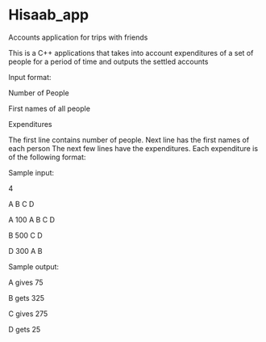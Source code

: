 # Hisaab_app
Accounts application for trips with friends

This is a C++ applications that takes into account expenditures of a set of people for a period of time and outputs the settled accounts

Input format:

Number of People

First names of all people

Expenditures

The first line contains number of people. Next line has the first names of each person
The next few lines have the expenditures.
Each expenditure is of the following format:
<name of person who paid> <amount paid> <List of people for who he paid>

Sample input:

4

A B C D

A 100 A B C D

B 500 C D

D 300 A B

Sample output:

A gives 75

B gets 325

C gives 275

D gets 25



